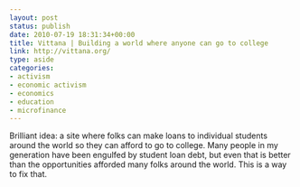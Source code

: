 ```yaml
---
layout: post
status: publish
date: 2010-07-19 18:31:34+00:00
title: Vittana | Building a world where anyone can go to college
link: http://vittana.org/
type: aside
categories:
- activism
- economic activism
- economics
- education
- microfinance
---
```


Brilliant idea: a site where folks can make loans to individual students around the world so they can afford to go to college. Many people in my generation have been engulfed by student loan debt, but even that is better than the opportunities afforded many folks around the world. This is a way to fix that.
